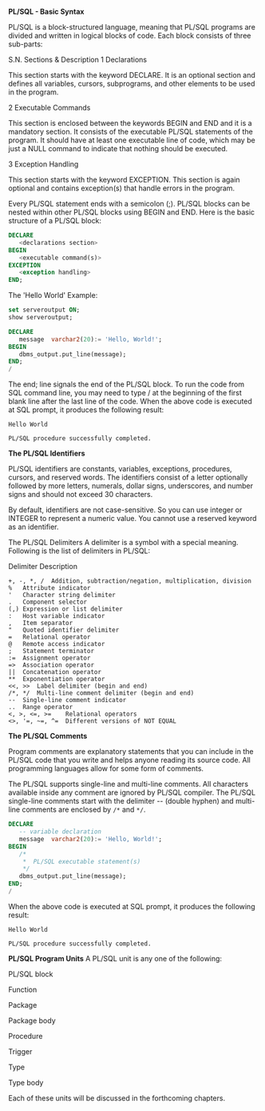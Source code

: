 **PL/SQL - Basic Syntax**

PL/SQL is a block-structured language, meaning that PL/SQL programs are divided and written in logical blocks of code. Each block consists of three sub-parts:

S.N.	Sections & Description
1	Declarations

This section starts with the keyword DECLARE. It is an optional section and defines all variables, cursors, subprograms, and other elements to be used in the program.

2	Executable Commands

This section is enclosed between the keywords BEGIN and END and it is a mandatory section. It consists of the executable PL/SQL statements of the program. It should have at least one executable line of code, which may be just a NULL command to indicate that nothing should be executed.

3	Exception Handling

This section starts with the keyword EXCEPTION. This section is again optional and contains exception(s) that handle errors in the program.

Every PL/SQL statement ends with a semicolon (;). PL/SQL blocks can be nested within other PL/SQL blocks using BEGIN and END. Here is the basic structure of a PL/SQL block:
```sql
DECLARE
   <declarations section>
BEGIN
   <executable command(s)>
EXCEPTION
   <exception handling>
END;
```

The 'Hello World' Example:
```sql
set serveroutput ON;
show serveroutput;
```

```sql
DECLARE
   message  varchar2(20):= 'Hello, World!';
BEGIN
   dbms_output.put_line(message);
END;
/
```

The end; line signals the end of the PL/SQL block. To run the code from SQL command line, you may need to type / at the beginning of the first blank line after the last line of the code. When the above code is executed at SQL prompt, it produces the following result:
```
Hello World

PL/SQL procedure successfully completed.
```

**The PL/SQL Identifiers**

PL/SQL identifiers are constants, variables, exceptions, procedures, cursors, and reserved words. The identifiers consist of a letter optionally followed by more letters, numerals, dollar signs, underscores, and number signs and should not exceed 30 characters.

By default, identifiers are not case-sensitive. So you can use integer or INTEGER to represent a numeric value. You cannot use a reserved keyword as an identifier.

The PL/SQL Delimiters
A delimiter is a symbol with a special meaning. Following is the list of delimiters in PL/SQL:

Delimiter	Description
```
+, -, *, /	Addition, subtraction/negation, multiplication, division
%	Attribute indicator
'	Character string delimiter
.	Component selector
(,)	Expression or list delimiter
:	Host variable indicator
,	Item separator
"	Quoted identifier delimiter
=	Relational operator
@	Remote access indicator
;	Statement terminator
:=	Assignment operator
=>	Association operator
||	Concatenation operator
**	Exponentiation operator
<<, >>	Label delimiter (begin and end)
/*, */	Multi-line comment delimiter (begin and end)
--	Single-line comment indicator
..	Range operator
<, >, <=, >=	Relational operators
<>, '=, ~=, ^=	Different versions of NOT EQUAL
```

**The PL/SQL Comments**

Program comments are explanatory statements that you can include in the PL/SQL code that you write and helps anyone reading its source code. All programming languages allow for some form of comments.

The PL/SQL supports single-line and multi-line comments. All characters available inside any comment are ignored by PL/SQL compiler. The PL/SQL single-line comments start with the delimiter -- (double hyphen) and multi-line comments are enclosed by `/*` and `*/`.

```sql
DECLARE
   -- variable declaration
   message  varchar2(20):= 'Hello, World!';
BEGIN
   /*
    *  PL/SQL executable statement(s)
    */
   dbms_output.put_line(message);
END;
/
```

When the above code is executed at SQL prompt, it produces the following result:
```
Hello World

PL/SQL procedure successfully completed.
```

**PL/SQL Program Units**
A PL/SQL unit is any one of the following:

PL/SQL block

Function

Package

Package body

Procedure

Trigger

Type

Type body

Each of these units will be discussed in the forthcoming chapters.
